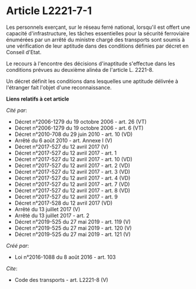 # Article L2221-7-1

Les personnels exerçant, sur le réseau ferré national, lorsqu'il est offert une capacité d'infrastructure, les tâches
essentielles pour la sécurité ferroviaire énumérées par un arrêté du ministre chargé des transports sont soumis à une
vérification de leur aptitude dans des conditions définies par décret en Conseil d'Etat. 

Le recours à l'encontre des décisions d'inaptitude s'effectue dans les conditions prévues au deuxième alinéa de l'article L.
2221-8. 

Un décret définit les conditions dans lesquelles une aptitude délivrée à l'étranger fait l'objet d'une reconnaissance.

**Liens relatifs à cet article**

_Cité par_:

  - Décret n°2006-1279 du 19 octobre 2006 - art. 26 (VT)
  - Décret n°2006-1279 du 19 octobre 2006 - art. 6 (VT)
  - Décret n°2010-708 du 29 juin 2010 - art. 10 (VD)
  - Arrêté du 6 août 2010 - art. Annexe I (V)
  - Décret n°2017-527 du 12 avril 2017 (V)
  - Décret n°2017-527 du 12 avril 2017 - art. 1
  - Décret n°2017-527 du 12 avril 2017 - art. 10 (VD)
  - Décret n°2017-527 du 12 avril 2017 - art. 2 (VD)
  - Décret n°2017-527 du 12 avril 2017 - art. 3 (VD)
  - Décret n°2017-527 du 12 avril 2017 - art. 4 (VD)
  - Décret n°2017-527 du 12 avril 2017 - art. 7 (VD)
  - Décret n°2017-527 du 12 avril 2017 - art. 8 (VD)
  - Décret n°2017-527 du 12 avril 2017 - art. 9
  - Décret n°2017-528 du 12 avril 2017 (VD)
  - Arrêté du 13 juillet 2017 (V)
  - Arrêté du 13 juillet 2017 - art. 2
  - Décret n°2019-525 du 27 mai 2019 - art. 119 (V)
  - Décret n°2019-525 du 27 mai 2019 - art. 120 (V)
  - Décret n°2019-525 du 27 mai 2019 - art. 121 (V)

_Créé par_:

  - Loi n°2016-1088 du 8 août 2016 - art. 103

_Cite_:

  - Code des transports - art. L2221-8 (V)
